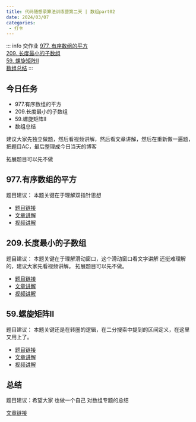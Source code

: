 ```yaml
---
title: 代码随想录算法训练营第二天 | 数组part02
date: 2024/03/07
categories:
 - 打卡
---
```

::: info 交作业
[977. 有序数组的平方](/blogs/algorithm/leetcode977.md)<br/>
[209. 长度最小的子数组](/blogs/algorithm/leetcode209.md)<br/>
[59. 螺旋矩阵II](/blogs/algorithm/leetcode59.md)<br/>
[数组总结](/blogs/algorithm/1_array.md)
:::

## 今日任务
- 977.有序数组的平方
- 209.长度最小的子数组
- 59.螺旋矩阵II
- 数组总结 

建议大家先独立做题，然后看视频讲解，然后看文章讲解，然后在重新做一遍题，把题目AC，最后整理成今日当天的博客

拓展题目可以先不做

## 977.有序数组的平方 
题目建议： 本题关键在于理解双指针思想 

- [题目链接](https://leetcode.cn/problems/squares-of-a-sorted-array/)
- [文章讲解](https://programmercarl.com/0977.%E6%9C%89%E5%BA%8F%E6%95%B0%E7%BB%84%E7%9A%84%E5%B9%B3%E6%96%B9.html)
- [视频讲解](https://www.bilibili.com/video/BV1QB4y1D7ep) 

## 209.长度最小的子数组
题目建议： 本题关键在于理解滑动窗口，这个滑动窗口看文字讲解 还挺难理解的，建议大家先看视频讲解。  拓展题目可以先不做。 

- [题目链接](https://leetcode.cn/problems/minimum-size-subarray-sum/)
- [文章讲解](https://programmercarl.com/0209.%E9%95%BF%E5%BA%A6%E6%9C%80%E5%B0%8F%E7%9A%84%E5%AD%90%E6%95%B0%E7%BB%84.html)
- [视频讲解](https://www.bilibili.com/video/BV1tZ4y1q7XE)

## 59.螺旋矩阵II
题目建议：  本题关键还是在转圈的逻辑，在二分搜索中提到的区间定义，在这里又用上了。 

- [题目链接](https://leetcode.cn/problems/spiral-matrix-ii/)
- [文章讲解](https://programmercarl.com/0059.%E8%9E%BA%E6%97%8B%E7%9F%A9%E9%98%B5II.html)
- [视频讲解](https://www.bilibili.com/video/BV1SL4y1N7mV/)

## 总结 
题目建议：希望大家 也做一个自己 对数组专题的总结

[文章链接](https://programmercarl.com/%E6%95%B0%E7%BB%84%E6%80%BB%E7%BB%93%E7%AF%87.html)
